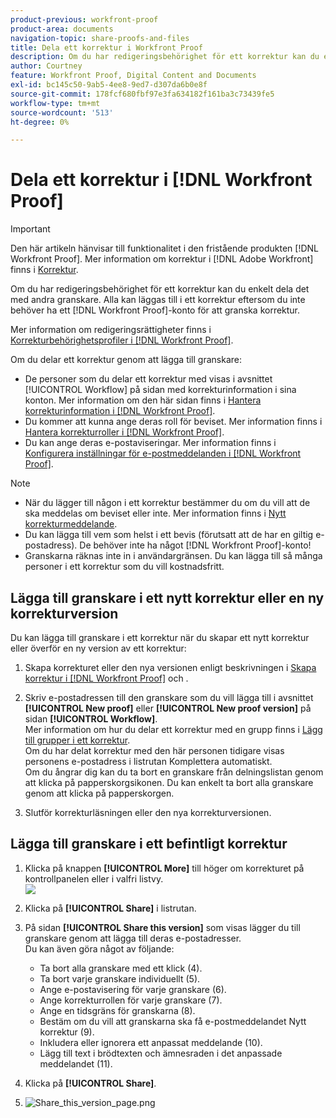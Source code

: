 ```yaml
---
product-previous: workfront-proof
product-area: documents
navigation-topic: share-proofs-and-files
title: Dela ett korrektur i Workfront Proof
description: Om du har redigeringsbehörighet för ett korrektur kan du enkelt dela det med andra granskare. Alla kan läggas till i ett korrektur eftersom du inte behöver ett [!DNL Workfront Proof] konto för att granska korrektur.
author: Courtney
feature: Workfront Proof, Digital Content and Documents
exl-id: bc145c50-9ab5-4ee8-9ed7-d307da6b0e8f
source-git-commit: 178fcf680fbf97e3fa634182f161ba3c73439fe5
workflow-type: tm+mt
source-wordcount: '513'
ht-degree: 0%

---
```


# Dela ett korrektur i [!DNL Workfront Proof]

>[!IMPORTANT]
>
>Den här artikeln hänvisar till funktionalitet i den fristående produkten [!DNL Workfront Proof]. Mer information om korrektur i [!DNL Adobe Workfront] finns i [Korrektur](../../../review-and-approve-work/proofing/proofing.md).

Om du har redigeringsbehörighet för ett korrektur kan du enkelt dela det med andra granskare. Alla kan läggas till i ett korrektur eftersom du inte behöver ha ett [!DNL Workfront Proof]-konto för att granska korrektur.

Mer information om redigeringsrättigheter finns i [Korrekturbehörighetsprofiler i [!DNL Workfront Proof]](../../../workfront-proof/wp-acct-admin/account-settings/proof-perm-profiles-in-wp.md).

Om du delar ett korrektur genom att lägga till granskare:

* De personer som du delar ett korrektur med visas i avsnittet [!UICONTROL Workflow] på sidan med korrekturinformation i sina konton. Mer information om den här sidan finns i [Hantera korrekturinformation i [!DNL Workfront Proof]](../../../workfront-proof/wp-work-proofsfiles/manage-your-work/manage-proof-details.md).
* Du kommer att kunna ange deras roll för beviset. Mer information finns i [Hantera korrekturroller i [!DNL Workfront Proof]](../../../workfront-proof/wp-work-proofsfiles/share-proofs-and-files/manage-proof-roles.md).
* Du kan ange deras e-postaviseringar. Mer information finns i [Konfigurera inställningar för e-postmeddelanden i [!DNL Workfront Proof]](../../../workfront-proof/wp-emailsntfctns/email-alerts/config-email-notification-settings-wp.md).

>[!NOTE]
>
>* När du lägger till någon i ett korrektur bestämmer du om du vill att de ska meddelas om beviset eller inte. Mer information finns i [Nytt korrekturmeddelande](../../../workfront-proof/wp-emailsntfctns/proof-notifications-and-reminders/new-proof-email.md).
>* Du kan lägga till vem som helst i ett bevis (förutsatt att de har en giltig e-postadress). De behöver inte ha något [!DNL Workfront Proof]-konto!
>* Granskarna räknas inte in i användargränsen. Du kan lägga till så många personer i ett korrektur som du vill kostnadsfritt.
>



## Lägga till granskare i ett nytt korrektur eller en ny korrekturversion

Du kan lägga till granskare i ett korrektur när du skapar ett nytt korrektur eller överför en ny version av ett korrektur:

1. Skapa korrekturet eller den nya versionen enligt beskrivningen i [Skapa korrektur i [!DNL Workfront Proof]](../../../workfront-proof/wp-work-proofsfiles/create-proofs-and-files/generate-proofs.md) och .
1. Skriv e-postadressen till den granskare som du vill lägga till i avsnittet **[!UICONTROL New proof]** eller **[!UICONTROL New proof version]** på sidan **[!UICONTROL Workflow]**.\
   Mer information om hur du delar ett korrektur med en grupp finns i [Lägg till grupper i ett korrektur](../../../workfront-proof/wp-mnguserscontacts/groups/add-groups.md).\
   Om du har delat korrektur med den här personen tidigare visas personens e-postadress i listrutan Komplettera automatiskt.\
   Om du ångrar dig kan du ta bort en granskare från delningslistan genom att klicka på papperskorgsikonen. Du kan enkelt ta bort alla granskare genom att klicka på papperskorgen.

1. Slutför korrekturläsningen eller den nya korrekturversionen.

## Lägga till granskare i ett befintligt korrektur

1. Klicka på knappen **[!UICONTROL More]** till höger om korrekturet på kontrollpanelen eller i valfri listvy.\
   ![](assets/more-button-small.png)

1. Klicka på **[!UICONTROL Share]** i listrutan.
1. På sidan **[!UICONTROL Share this version]** som visas lägger du till granskare genom att lägga till deras e-postadresser.\
   Du kan även göra något av följande:

   * Ta bort alla granskare med ett klick (4).
   * Ta bort varje granskare individuellt (5).
   * Ange e-postavisering för varje granskare (6).
   * Ange korrekturrollen för varje granskare (7).
   * Ange en tidsgräns för granskarna (8).
   * Bestäm om du vill att granskarna ska få e-postmeddelandet Nytt korrektur (9).
   * Inkludera eller ignorera ett anpassat meddelande (10).
   * Lägg till text i brödtexten och ämnesraden i det anpassade meddelandet (11).

1. Klicka på **[!UICONTROL Share]**.
1. ![Share_this_version_page.png](assets/share-this-version-page-350x330.png)

